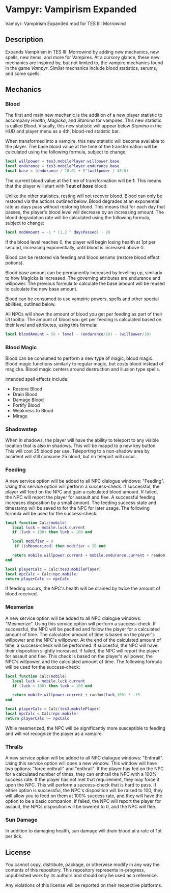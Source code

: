 # Vampyr: Vampirism Expanded
Vampyr: Vampirism Expanded mod for TES III: Morrowind

## Description
Expands Vampirism in TES III: Morrowind by adding new mechanics, new spells, new items, and more for Vampires. At a cursory glance, these new mechanics are inspired by, but not limited to, the vampire mechanics found in the game *Vampyr*. Similar mechanics include blood statistics, serums, and some spells.

## Mechanics

### **Blood**   
The first and main new mechanic is the addition of a new player statistic to accompany *Health*, *Magicka*, and *Stamina* for vampires. This new statistic is called *Blood*. Visually, this new statistic will appear below *Stamina* in the HUD and player menu as a 4th, blood-red statistic bar. 

When transformed into a vampire, this new statistic will become available to the player. The base blood value at the time of the transformation will be calculated using the following formula, subject to change:
```lua
local willpower = tes3.mobilePlayer.willpower.base
local endurance = tes3.mobilePlayer.endurance.base
local base = (endurance / 10.0) + 5^(willpower / 40.0)
```

The current blood value at the time of transformation will be **1**. This means that the player will start with **1 out of *base*** blood.

Unlike the other statistics, resting will not recover blood. Blood can only be restored via the actions outlined below. Blood degrades at an exponential rate as days pass without restoring blood. This means that for each day that passes, the player's blood level will decrease by an increasing amount. The blood degradation rate will be calculated using the following formula, subject to change:
```lua
local modAmount = -1 * (1.2 ^ daysPassed) - 20
```

If the blood level reaches 0, the player will begin losing health at 1pt per second, increasing exponentially, until blood is increased above 0.

Blood can be restored via feeding and blood serums (restore blood effect potions).

Blood base amount can be permanently increased by levelling up, similarly to how Magicka is increased. The governing attributes are endurance and willpower. The previous formula to calculate the base amount will be reused to calculate the new base amount.

Blood can be consumed to use vampiric powers, spells and other special abilities, outlined below.

All NPCs will show the amount of blood you get per feeding as part of their UI tooltip. The amount of blood you get per feeding is calculated based on their level and attributes, using this formula:
```lua
local bloodAmount = 50 + level - (endurance/10) - (willpower/10)
```

### **Blood Magic**   
Blood can be consumed to perform a new type of magic, blood magic. Blood magic functions similarly to regular magic, but costs blood instead of magicka. Blood magic centers around destruction and illusion type spells. 

Intended spell effects include: 
- Restore Blood
- Drain Blood
- Damage Blood
- Fortify Blood
- Weakness to Blood
- Mirage

### **Shadowstep**
When in shadows, the player will have the ability to teleport to any visible location that is also in shadows. This will be mappd to a new key button. This will cost 25 blood per use. Teleporting to a non-shadow area by accident will still consume 25 blood, but no teleport will occur.

### **Feeding**   
A new service option will be added to all NPC dialogue windows: "Feeding". Using this service option will perform a success-check. If successful, the player will feed on the NPC and gain a calculated blood amount. If failed, the NPC will report the player for assault and flee. A successful feeding increases disposition by a small amount. The feeding success state and timestamp will be saved to for the NPC for later usage. The following formula will be used for the success-check:
```lua
local function Calc(mobile)
   local luck = mobile.luck.current
   if (luck > 100) then luck = 100 end

   local modifier = 0
    if (isMesmerized) then modifier = 20 end

   return mobile.willpower.current + mobile.endurance.current + random(luck,100) * .10 - modifier
end

local playerCalc = Calc(tes3.mobilePlayer)
local npcCalc = Calc(npc.mobile)
return playerCalc >= npcCalc
```

If feeding occurs, the NPC's health will be drained by twice the amount of blood received.

### **Mesmerize**   
A new service option will be added to all NPC dialogue windows: "Mesmerize". Using this service option will perform a success-check. If successful, the NPC will be pacified and follow the player for a calculated amount of time. The calculated amount of time is based on the player's willpower and the NPC's willpower. At the end of the calculated amount of time, a success-check will be performed. If succesful, the NPC will have their disposition slightly increased. If failed, the NPC will report the player for assault and flee. This check is based on the player's willpower, the NPC's willpower, and the calculated amount of time. The following formula will be used for the success-check:
```lua
local function Calc(mobile)
   local luck = mobile.luck.current
   if (luck > 100) then luck = 100 end

   return mobile.willpower.current + random(luck,100) * .15
end

local playerCalc = Calc(tes3.mobilePlayer)
local npcCalc = Calc(npc.mobile)
return playerCalc >= npcCalc
```

While mesmerized, the NPC will be significantly more susceptible to feeding and will not recognize the player as a vampire.

### **Thralls**
A new service option will be added to all NPC dialogue windows: "Enthrall". Using this service option will open a new window. This window will have two options: "force enthrall" and "enthrall". If the player has fed on the NPC for a calculated number of times, they can enthrall the NPC with a 100% success rate. If the player has not met that requirement, they may force it upon the NPC. This will perform a success-check that is hard to pass. If either option is successful, the NPC's disposition will be raised to 100, they will allow you to feed on them at 100% success rate, and they will have the option to be a basic companion. If failed, the NPC will report the player for assault, the NPCs disposition will be lowered to 0, and the NPC will flee.

### **Sun Damage**
In addition to damaging health, sun damage will drain blood at a rate of 1pt per tick.


## License
You cannot copy, distribute, package, or otherwise modify in any way the contents of this repository. This repository represents in-progress, unpublished work by its authors and should only be used as a reference.

Any violations of this license will be reported on their respective platforms.
